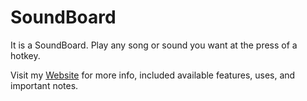 # SoundBoard
It is a SoundBoard. Play any song or sound you want at the press of a hotkey.

Visit my [Website](http://betaleaf.net/SoundBoard) for more info, included available features, uses, and important notes.
